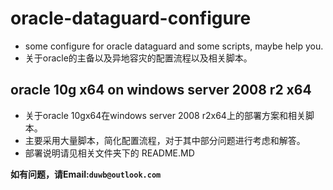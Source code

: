 # oracle-dataguard-configure
- some configure for oracle dataguard and some scripts, maybe help you.
- 关于oracle的主备以及异地容灾的配置流程以及相关脚本。

## oracle 10g x64 on windows server 2008 r2 x64
- 关于oracle 10gx64在windows server 2008 r2x64上的部署方案和相关脚本。
- 主要采用大量脚本，简化配置流程，对于其中部分问题进行考虑和解答。
- 部署说明请见相关文件夹下的 README.MD

 **如有问题，请Email:`duwb@outlook.com`**
